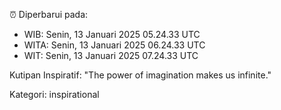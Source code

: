 ⏰ Diperbarui pada:
- WIB: Senin, 13 Januari 2025 05.24.33 UTC
- WITA: Senin, 13 Januari 2025 06.24.33 UTC
- WIT: Senin, 13 Januari 2025 07.24.33 UTC

Kutipan Inspiratif:
"The power of imagination makes us infinite."


Kategori: inspirational

